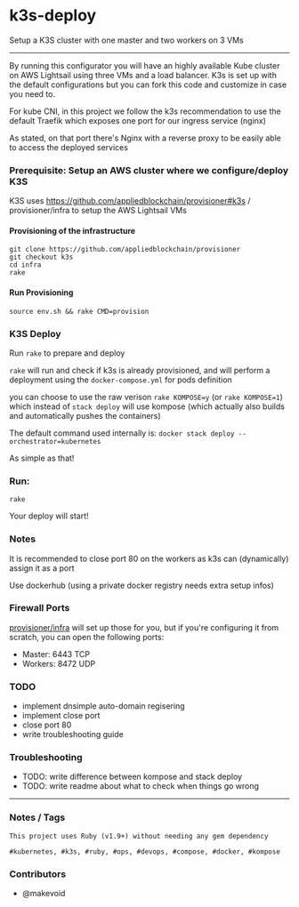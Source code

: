 # k3s-deploy

Setup a K3S cluster with one master and two workers on 3 VMs

---


 By running this configurator you will have an highly available Kube cluster on AWS Lightsail using three VMs and a load balancer.  K3s is set up with the default configurations but you can fork this code and customize in case you need to.

For kube CNI, in this project we follow the k3s recommendation to use the default Traefik which exposes one port for our ingress service (nginx)

As stated, on that port there's Nginx with a reverse proxy to be easily able to access the deployed services

### Prerequisite: Setup an AWS cluster where we configure/deploy K3S

K3S uses https://github.com/appliedblockchain/provisioner#k3s / provisioner/infra to setup the AWS Lightsail VMs


#### Provisioning of the infrastructure

    git clone https://github.com/appliedblockchain/provisioner
    git checkout k3s
    cd infra
    rake

#### Run Provisioning

    source env.sh && rake CMD=provision


### K3S Deploy

Run `rake` to prepare and deploy

`rake` will run and check if k3s is already provisioned, and will perform a deployment using the `docker-compose.yml` for pods definition

you can choose to use the raw verison `rake KOMPOSE=y` (or `rake KOMPOSE=1`) which instead of `stack deploy` will use kompose (which actually also builds and automatically pushes the containers)

The default command used internally is: `docker stack deploy --orchestrator=kubernetes`

As simple as that!

### Run:

    rake


Your deploy will start!


### Notes

It is recommended to close port 80 on the workers as k3s can (dynamically) assign it as a port

Use dockerhub (using a private docker registry needs extra setup infos)

### Firewall Ports

[provisioner/infra](https://github.com/appliedblockchain/provisioner/infra) will set up those for you, but if you're configuring it from scratch, you can open the following ports:

- Master: 6443 TCP
- Workers: 8472 UDP

### TODO

- implement dnsimple auto-domain regisering
- implement close port
- close port 80
- write troubleshooting guide

### Troubleshooting

- TODO: write difference between kompose and stack deploy
- TODO: write readme about what to check when things go wrong


---

### Notes / Tags

    This project uses Ruby (v1.9+) without needing any gem dependency

    #kubernetes, #k3s, #ruby, #ops, #devops, #compose, #docker, #kompose

### Contributors

- @makevoid
